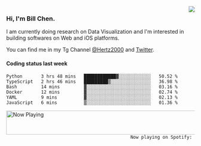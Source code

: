 <img  align="right" src="https://github-readme-stats.vercel.app/api?username=BillChen2k&show_icons=false&count_private=true&hide_title=true">

### Hi, I'm Bill Chen.

I am currently doing research on Data Visualization and I'm interested in building softwares on Web and iOS platforms.

You can find me in my Tg Channel [@Hertz2000](https://t.me/Hertz2000) and [Twitter](https://twitter.com/billchen2k).

#### Coding status last week

<!--START_SECTION:waka-->

```text
Python       3 hrs 48 mins   ████████████▓░░░░░░░░░░░░   50.52 %
TypeScript   2 hrs 46 mins   █████████▒░░░░░░░░░░░░░░░   36.98 %
Bash         14 mins         ▓░░░░░░░░░░░░░░░░░░░░░░░░   03.16 %
Docker       12 mins         ▓░░░░░░░░░░░░░░░░░░░░░░░░   02.74 %
YAML         9 mins          ▓░░░░░░░░░░░░░░░░░░░░░░░░   02.13 %
JavaScript   6 mins          ▒░░░░░░░░░░░░░░░░░░░░░░░░   01.36 %
```

<!--END_SECTION:waka-->


<div>
<a href="https://spotify-now-playing.billchen2k.vercel.app/now-playing?open">
   <img align="right" src="https://spotify-now-playing.billchen2k.vercel.app/now-playing" width="540" height="64" alt="Now Playing">
</a>
</div>

<div>
<p align="right"><code>Now playing on Spotify: </code></p>
</div>

<!--
**BillChen2K/BillChen2K** is a ✨ _special_ ✨ repository because its `README.md` (this file) appears on your GitHub profile.

Here are some ideas to get you started:

- 🔭 I’m currently working on ...
- 🌱 I’m currently learning ...
- 👯 I’m looking to collaborate on ...
- 🤔 I’m looking for help with ...
- 💬 Ask me about ...
- 📫 How to reach me: ...
- 😄 Pronouns: ...
- ⚡ Fun fact: ...
-->
